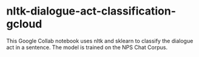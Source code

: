 # nltk-dialogue-act-classification-gcloud
This Google Collab notebook uses nltk and sklearn to classify the dialogue act in a sentence. The model is trained on the NPS Chat Corpus.
